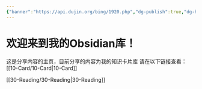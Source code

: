 ```yaml
---
{"banner":"https://api.dujin.org/bing/1920.php","dg-publish":true,"dg-home":true,"permalink":"/88-Template/homeofweb/","tags":["gardenEntry"],"dgPassFrontmatter":true,"noteIcon":""}
---
```


# 欢迎来到我的Obsidian库！
这是分享内容的主页，目前分享的内容为我的知识卡片库
请在以下链接查看：
[[10-Card/10-Card\|10-Card]]

[[30-Reading/30-Reading\|30-Reading]]